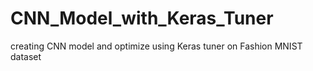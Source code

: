 # CNN_Model_with_Keras_Tuner
creating CNN model and optimize using Keras tuner on Fashion MNIST dataset
